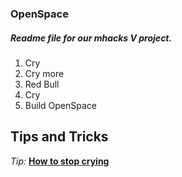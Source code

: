 ### OpenSpace ###

##### Readme file for our mhacks V project. #####

1. Cry
2. Cry more
3. Red Bull
4. Cry
5. Build OpenSpace


## Tips and Tricks
*Tip:* __[How to stop crying](http://www.hahastop.com/pictures/Flick_Off_Baby.jpg)__
